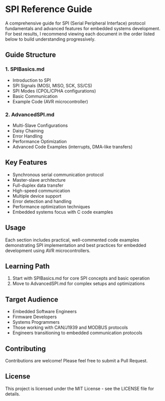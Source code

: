 # SPI Reference Guide

A comprehensive guide for SPI (Serial Peripheral Interface) protocol fundamentals and advanced features for embedded systems development. For best results, I recommend viewing each document in the order listed below to build understanding progressively.

## Guide Structure

### 1. SPIBasics.md
- Introduction to SPI
- SPI Signals (MOSI, MISO, SCK, SS/CS)
- SPI Modes (CPOL/CPHA configurations)
- Basic Communication
- Example Code (AVR microcontroller)

### 2. AdvancedSPI.md
- Multi-Slave Configurations
- Daisy Chaining
- Error Handling
- Performance Optimization
- Advanced Code Examples (interrupts, DMA-like transfers)

## Key Features
- Synchronous serial communication protocol
- Master-slave architecture
- Full-duplex data transfer
- High-speed communication
- Multiple device support
- Error detection and handling
- Performance optimization techniques
- Embedded systems focus with C code examples

## Usage
Each section includes practical, well-commented code examples demonstrating SPI implementation and best practices for embedded development using AVR microcontrollers.

## Learning Path
1. Start with SPIBasics.md for core SPI concepts and basic operation
2. Move to AdvancedSPI.md for complex setups and optimizations

## Target Audience
- Embedded Software Engineers
- Firmware Developers
- Systems Programmers
- Those working with CAN/J1939 and MODBUS protocols
- Engineers transitioning to embedded communication protocols

## Contributing
Contributions are welcome! Please feel free to submit a Pull Request.

## License
This project is licensed under the MIT License - see the LICENSE file for details.
